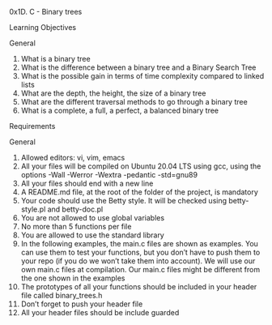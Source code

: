 0x1D. C - Binary trees

Learning Objectives

General
1. What is a binary tree
2. What is the difference between a binary tree and a Binary Search Tree
3. What is the possible gain in terms of time complexity compared to linked lists
4. What are the depth, the height, the size of a binary tree
5. What are the different traversal methods to go through a binary tree
6. What is a complete, a full, a perfect, a balanced binary tree

Requirements

General

1. Allowed editors: vi, vim, emacs
2. All your files will be compiled on Ubuntu 20.04 LTS using gcc, using the options -Wall -Werror -Wextra -pedantic -std=gnu89
3. All your files should end with a new line
4. A README.md file, at the root of the folder of the project, is mandatory
5. Your code should use the Betty style. It will be checked using betty-style.pl and betty-doc.pl
6. You are not allowed to use global variables
7. No more than 5 functions per file
8. You are allowed to use the standard library
9. In the following examples, the main.c files are shown as examples. You can use them to test your functions, but you don’t have to push them to your repo (if you do we won’t take them into account). We will use our own main.c files at compilation. Our main.c files might be different from the one shown in the examples
10. The prototypes of all your functions should be included in your header file called binary_trees.h
11. Don’t forget to push your header file
12. All your header files should be include guarded
